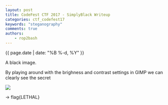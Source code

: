 ```yaml
---
layout: post
title: CodeFest CTF 2017 - SimplyBlack Writeup
categories: ctf_codefest17
keywords: "steganography"
comments: true
authors:
    - rop2bash
---
```

{{ page.date | date: "%B %-d, %Y" }}


A black image.

By playing around with the brighness and contrast settings in GIMP we can clearly see the secret

<img class="img-responsive" src="{{ site-url }}/assets/codefest17/simplyblack.png">

-> flag{LETHAL}
